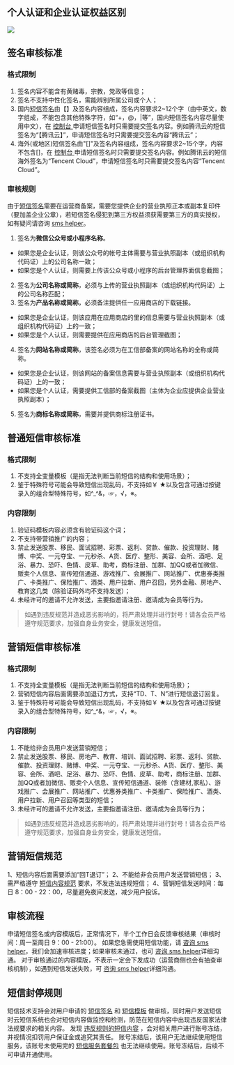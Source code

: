 ## 个人认证和企业认证权益区别

![](//mc.qcloudimg.com/static/img/3dab63de8c91f81e3004eb93236087fa/image.png)

## 签名审核标准
### 格式限制

1. 签名内容不能含有黄赌毒，宗教，党政等信息；
2. 签名不支持中性化签名，需能辨别所属公司或个人；
3. 国内[短信签名](https://cloud.tencent.com/document/product/382/13299#.E7.9F.AD.E4.BF.A1.E7.AD.BE.E5.90.8D)由【】及签名内容组成，签名内容要求2~12个字（由中英文，数字组成，不能包含其他特殊字符，如“+，@，|等”，国内短信签名内容尽量使用中文），在 [控制台 ](https://console.cloud.tencent.com/sms/smsSign/1400054957/0/10)申请短信签名时只需要提交签名内容。例如腾讯云的短信签名为“【腾讯云】”，申请短信签名时只需要提交签名内容“腾讯云”；
4. 海外(或地区)短信签名由"[]"及签名内容组成，签名内容要求2~15个字，内容不包含[]，在 [控制台 ](https://console.cloud.tencent.com/sms/smsSign/1400054957/0/10)申请短信签名时只需要提交签名内容。例如腾讯云的短信海外签名为“Tencent Cloud”，申请短信签名时只需要提交签名内容“Tencent Cloud”。

### 审核规则

由于[短信签名](https://cloud.tencent.com/document/product/382/13299#.E7.9F.AD.E4.BF.A1.E7.AD.BE.E5.90.8D)需要在运营商备案，需要您提供企业的营业执照正本或副本复印件（要加盖企业公章），若短信签名侵犯到第三方权益须获需要第三方的真实授权，如有疑问请咨询 [sms helper](/doc/product/382/3773)。

1. 签名为**微信公众号或小程序名称**。
 - 如果您是企业认证，则该公众号的帐号主体需要与营业执照副本（或组织机构代码证）上的公司名称一致；
 - 如果您是个人认证，则需要上传该公众号或小程序的后台管理界面信息截图；
2. 签名为**公司名称或简称**，必须与上传的营业执照副本（或组织机构代码证）上的公司名称匹配；
3. 签名为**产品名称或简称**，必须备注提供任一应用商店的下载链接。
 - 如果您是企业认证，则该应用在应用商店的里的信息需要与营业执照副本（或组织机构代码证）上的一致；
 - 如果您是个人认证，则需要提供在应用商店的后台管理截图；
4. 签名为**网站名称或简称**，该签名必须为在工信部备案的网站名称的全称或简称。
 - 如果您是企业认证，则该网站的备案信息需要与营业执照副本（或组织机构代码证）上的一致；
 - 如果您是个人认证，需要提供工信部的备案截图（主体为企业应提供企业营业执照副本）；
5. 签名为**商标名称或简称**，需要并提供商标注册证书。


## 普通短信审核标准
### 格式限制

1. 不支持全变量模板（是指无法判断当前短信的结构和使用场景）；
2. 鉴于特殊符号可能会导致短信出现乱码，不支持如￥ ★以及包含可通过按键录入的组合型特殊符号，如^_^&，☞，√，※。

### 内容限制

1. 验证码模板内容必须含有验证码这个词；
2. 不支持带营销推广的内容；
3. 禁止发送股票、移民、面试招聘、彩票、返利、贷款、催款、投资理财、赌博、中奖、一元夺宝、一元秒杀、A货、医疗、整形、美容、会所、酒吧、足浴、暴力、恐吓、色情、皮草、助考，商标注册、加群、加QQ或者加微信、贩卖个人信息、宣传短信通道、游戏推广、会展推广、网站推广、优惠券类推广、卡类推广、保险推广、酒类、用户拉新、用户召回，另外金融、房地产、教育这几类（除验证码外均不支持发送）；
4. 未经许可的邀请不允许发送，主要指邀请注册、邀请成为会员等行为。
>如遇到违反规范并造成恶劣影响的，将严肃处理并进行封号！请各会员严格遵守规范要求，加强自身业务安全，健康发送短信。

## 营销短信审核标准
### 格式限制

1. 不支持全变量模板（是指无法判断当前短信的结构和使用场景）；
2. 营销短信内容后面需要添加退订方式，支持“TD、T、N”进行短信退订回复。
3. 鉴于特殊符号可能会导致短信出现乱码，不支持如￥ ★以及包含可通过按键录入的组合型特殊符号，如^_^&，☞，√，※。

### 内容限制
1. 不能给非会员用户发送营销短信；
2. 禁止发送股票、移民、房地产、教育、培训、面试招聘、彩票、返利、贷款、催款、投资理财、赌博、中奖、一元夺宝、一元秒杀、A货、医疗、整形、美容、会所、酒吧、足浴、暴力、恐吓、色情、皮草、助考，商标注册、加群、加QQ或者加微信、贩卖个人信息、宣传短信通道、装修（含建材,家私）、游戏推广、会展推广、网站推广、优惠券类推广、卡类推广、保险推广、酒类、用户拉新、用户召回等类型的短信；
3. 未经许可的邀请不允许发送，主要指邀请注册、邀请成为会员等行为；
>如遇到违反规范并造成恶劣影响的，将严肃处理并进行封号！请各会员严格遵守规范要求，加强自身业务安全，健康发送短信。


## 营销短信规范
1、短信内容后面需要添加“回T退订”；
2、不能给非会员用户发送营销短信；
3、需严格遵守 [短信内容规范](https://cloud.tencent.com/document/product/382/13444#.E6.99.AE.E9.80.9A.E7.9F.AD.E4.BF.A1.E5.AE.A1.E6.A0.B8.E6.A0.87.E5.87.86) 要求，不发违法违规短信；
4、营销短信发送时间：每日 8：00 - 22：00，尽量避免夜间发送，减少用户投诉。

## 审核流程
申请短信签名或内容模版后，正常情况下，半个工作日会反馈审核结果（审核时间：周一至周日 9：00 - 21:00）。
如果您急需使用短信功能，请 [咨询 sms helper](/document/product/382/3773)，我们会加速审核进度；如果审核未通过，也可 [咨询 sms helper](/document/product/382/3773)详细沟通。
对于审核通过的内容模版，不表示一定会下发成功（运营商侧也会有抽查审核机制），如遇到短信发送失败，可 [咨询 sms helper](/document/product/382/3773)详细沟通。 

## 短信封停规则
短信技术支持会对用户申请的 [短信签名](https://cloud.tencent.com/document/product/382/13299#.E7.9F.AD.E4.BF.A1.E7.AD.BE.E5.90.8D) 和 [短信模板](https://cloud.tencent.com/document/product/382/13299#.E7.9F.AD.E4.BF.A1.E6.A8.A1.E6.9D.BF) 做审核，同时用户发送短信时云短信系统也会对短信内容做监控和检测，防范在短信内容中出现违反国家法律法规要求的相关内容。
发现 [违反规则的短信内容](https://cloud.tencent.com/document/product/382/13444#.E6.99.AE.E9.80.9A.E7.9F.AD.E4.BF.A1.E5.AE.A1.E6.A0.B8.E6.A0.87.E5.87.86) ，会对相关用户进行账号冻结，并视情况扣罚用户保证金或追究其责任。
账号冻结后，该用户无法继续使用短信服务，该账号未使用完的 [短信服务套餐包](https://cloud.tencent.com/document/product/382/13298) 也无法继续使用。账号冻结后，后续不可申请开通使用。

